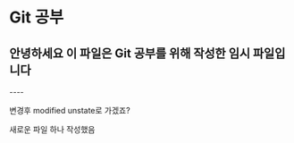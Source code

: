 <h1>Git 공부</h1>
<h2>안녕하세요 이 파일은 Git 공부를 위해 작성한 임시 파일입니다</h2>
----
<p>변경후 modified unstate로 가겠죠?</p>
<p>새로운 파일 하나 작성했음</p>
